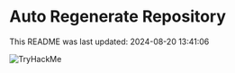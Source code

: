 # Auto Regenerate Repository

This README was last updated: 2024-08-20 13:41:06

 ![TryHackMe](https://tryhackme.com/badge/533634)